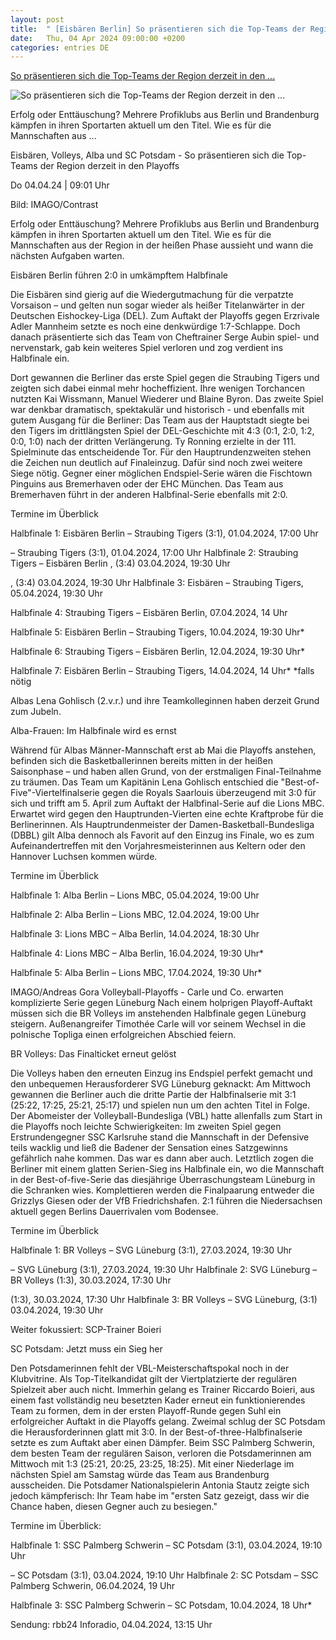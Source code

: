 ```yaml
---
layout: post
title:  " [Eisbären Berlin] So präsentieren sich die Top-Teams der Region derzeit in den ..."
date:   Thu, 04 Apr 2024 09:00:00 +0200
categories: entries DE
---
```

[So präsentieren sich die Top-Teams der Region derzeit in den ...](https://www.rbb24.de/sport/beitrag/2024/04/playoffs-ueberblick-teams-alba-sc-potsdam-eisbaeren-volleys.html)

![So präsentieren sich die Top-Teams der Region derzeit in den ...](https://www.rbb24.de/content/dam/rbb/rbb/rbb24/2024/2024_03/imago-images/imago1043269064h.jpg.jpg/size=708x398.jpg)

Erfolg oder Enttäuschung? Mehrere Profiklubs aus Berlin und Brandenburg kämpfen in ihren Sportarten aktuell um den Titel. Wie es für die Mannschaften aus ...

Eisbären, Volleys, Alba und SC Potsdam - So präsentieren sich die Top-Teams der Region derzeit in den Playoffs

Do 04.04.24 | 09:01 Uhr

Bild: IMAGO/Contrast

Erfolg oder Enttäuschung? Mehrere Profiklubs aus Berlin und Brandenburg kämpfen in ihren Sportarten aktuell um den Titel. Wie es für die Mannschaften aus der Region in der heißen Phase aussieht und wann die nächsten Aufgaben warten.

Eisbären Berlin führen 2:0 in umkämpftem Halbfinale

Die Eisbären sind gierig auf die Wiedergutmachung für die verpatzte Vorsaison – und gelten nun sogar wieder als heißer Titelanwärter in der Deutschen Eishockey-Liga (DEL). Zum Auftakt der Playoffs gegen Erzrivale Adler Mannheim setzte es noch eine denkwürdige 1:7-Schlappe. Doch danach präsentierte sich das Team von Cheftrainer Serge Aubin spiel- und nervenstark, gab kein weiteres Spiel verloren und zog verdient ins Halbfinale ein.

Dort gewannen die Berliner das erste Spiel gegen die Straubing Tigers und zeigten sich dabei einmal mehr hocheffizient. Ihre wenigen Torchancen nutzten Kai Wissmann, Manuel Wiederer und Blaine Byron. Das zweite Spiel war denkbar dramatisch, spektakulär und historisch - und ebenfalls mit gutem Ausgang für die Berliner: Das Team aus der Hauptstadt siegte bei den Tigers im drittlängsten Spiel der DEL-Geschichte mit 4:3 (0:1, 2:0, 1:2, 0:0, 1:0) nach der dritten Verlängerung. Ty Ronning erzielte in der 111. Spielminute das entscheidende Tor. Für den Hauptrundenzweiten stehen die Zeichen nun deutlich auf Finaleinzug. Dafür sind noch zwei weitere Siege nötig. Gegner einer möglichen Endspiel-Serie wären die Fischtown Pinguins aus Bremerhaven oder der EHC München. Das Team aus Bremerhaven führt in der anderen Halbfinal-Serie ebenfalls mit 2:0.

Termine im Überblick

Halbfinale 1: Eisbären Berlin – Straubing Tigers (3:1), 01.04.2024, 17:00 Uhr

– Straubing Tigers (3:1), 01.04.2024, 17:00 Uhr Halbfinale 2: Straubing Tigers – Eisbären Berlin , (3:4) 03.04.2024, 19:30 Uhr

, (3:4) 03.04.2024, 19:30 Uhr Halbfinale 3: Eisbären – Straubing Tigers, 05.04.2024, 19:30 Uhr

Halbfinale 4: Straubing Tigers – Eisbären Berlin, 07.04.2024, 14 Uhr

Halbfinale 5: Eisbären Berlin – Straubing Tigers, 10.04.2024, 19:30 Uhr*

Halbfinale 6: Straubing Tigers – Eisbären Berlin, 12.04.2024, 19:30 Uhr*

Halbfinale 7: Eisbären Berlin – Straubing Tigers, 14.04.2024, 14 Uhr* *falls nötig

Albas Lena Gohlisch (2.v.r.) und ihre Teamkolleginnen haben derzeit Grund zum Jubeln.

Alba-Frauen: Im Halbfinale wird es ernst

Während für Albas Männer-Mannschaft erst ab Mai die Playoffs anstehen, befinden sich die Basketballerinnen bereits mitten in der heißen Saisonphase – und haben allen Grund, von der erstmaligen Final-Teilnahme zu träumen. Das Team um Kapitänin Lena Gohlisch entschied die "Best-of-Five"-Viertelfinalserie gegen die Royals Saarlouis überzeugend mit 3:0 für sich und trifft am 5. April zum Auftakt der Halbfinal-Serie auf die Lions MBC. Erwartet wird gegen den Hauptrunden-Vierten eine echte Kraftprobe für die Berlinerinnen. Als Hauptrundenmeister der Damen-Basketball-Bundesliga (DBBL) gilt Alba dennoch als Favorit auf den Einzug ins Finale, wo es zum Aufeinandertreffen mit den Vorjahresmeisterinnen aus Keltern oder den Hannover Luchsen kommen würde.

Termine im Überblick

Halbfinale 1: Alba Berlin – Lions MBC, 05.04.2024, 19:00 Uhr

Halbfinale 2: Alba Berlin – Lions MBC, 12.04.2024, 19:00 Uhr

Halbfinale 3: Lions MBC – Alba Berlin, 14.04.2024, 18:30 Uhr

Halbfinale 4: Lions MBC – Alba Berlin, 16.04.2024, 19:30 Uhr*

Halbfinale 5: Alba Berlin – Lions MBC, 17.04.2024, 19:30 Uhr*

IMAGO/Andreas Gora Volleyball-Playoffs - Carle und Co. erwarten komplizierte Serie gegen Lüneburg Nach einem holprigen Playoff-Auftakt müssen sich die BR Volleys im anstehenden Halbfinale gegen Lüneburg steigern. Außenangreifer Timothée Carle will vor seinem Wechsel in die polnische Topliga einen erfolgreichen Abschied feiern.

BR Volleys: Das Finalticket erneut gelöst

Die Volleys haben den erneuten Einzug ins Endspiel perfekt gemacht und den unbequemen Herausforderer SVG Lüneburg geknackt: Am Mittwoch gewannen die Berliner auch die dritte Partie der Halbfinalserie mit 3:1 (25:22, 17:25, 25:21, 25:17) und spielen nun um den achten Titel in Folge. Der Abomeister der Volleyball-Bundesliga (VBL) hatte allenfalls zum Start in die Playoffs noch leichte Schwierigkeiten: Im zweiten Spiel gegen Erstrundengegner SSC Karlsruhe stand die Mannschaft in der Defensive teils wacklig und ließ die Badener der Sensation eines Satzgewinns gefährlich nahe kommen. Das war es dann aber auch. Letztlich zogen die Berliner mit einem glatten Serien-Sieg ins Halbfinale ein, wo die Mannschaft in der Best-of-five-Serie das diesjährige Überraschungsteam Lüneburg in die Schranken wies. Komplettieren werden die Finalpaarung entweder die Grizzlys Giesen oder der VfB Friedrichshafen. 2:1 führen die Niedersachsen aktuell gegen Berlins Dauerrivalen vom Bodensee.

Termine im Überblick

Halbfinale 1: BR Volleys – SVG Lüneburg (3:1), 27.03.2024, 19:30 Uhr

– SVG Lüneburg (3:1), 27.03.2024, 19:30 Uhr Halbfinale 2: SVG Lüneburg – BR Volleys (1:3), 30.03.2024, 17:30 Uhr

(1:3), 30.03.2024, 17:30 Uhr Halbfinale 3: BR Volleys – SVG Lüneburg, (3:1) 03.04.2024, 19:30 Uhr

Weiter fokussiert: SCP-Trainer Boieri

SC Potsdam: Jetzt muss ein Sieg her

Den Potsdamerinnen fehlt der VBL-Meisterschaftspokal noch in der Klubvitrine. Als Top-Titelkandidat gilt der Viertplatzierte der regulären Spielzeit aber auch nicht. Immerhin gelang es Trainer Riccardo Boieri, aus einem fast vollständig neu besetzten Kader erneut ein funktionierendes Team zu formen, dem in der ersten Playoff-Runde gegen Suhl ein erfolgreicher Auftakt in die Playoffs gelang. Zweimal schlug der SC Potsdam die Herausforderinnen glatt mit 3:0. In der Best-of-three-Halbfinalserie setzte es zum Auftakt aber einen Dämpfer. Beim SSC Palmberg Schwerin, dem besten Team der regulären Saison, verloren die Potsdamerinnen am Mittwoch mit 1:3 (25:21, 20:25, 23:25, 18:25). Mit einer Niederlage im nächsten Spiel am Samstag würde das Team aus Brandenburg ausscheiden. Die Potsdamer Nationalspielerin Antonia Stautz zeigte sich jedoch kämpferisch: Ihr Team habe im "ersten Satz gezeigt, dass wir die Chance haben, diesen Gegner auch zu besiegen."

Termine im Überblick:

Halbfinale 1: SSC Palmberg Schwerin – SC Potsdam (3:1), 03.04.2024, 19:10 Uhr

– SC Potsdam (3:1), 03.04.2024, 19:10 Uhr Halbfinale 2: SC Potsdam – SSC Palmberg Schwerin, 06.04.2024, 19 Uhr

Halbfinale 3: SSC Palmberg Schwerin – SC Potsdam, 10.04.2024, 18 Uhr*

Sendung: rbb24 Inforadio, 04.04.2024, 13:15 Uhr

